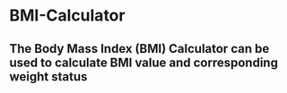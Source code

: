 # BMI-Calculator
## The Body Mass Index (BMI) Calculator can be used to calculate BMI value and corresponding weight status

